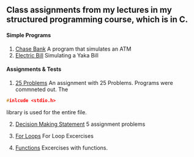 ## Class assignments from my lectures in my structured programming course, which is in C.

#### Simple Programs
1. [Chase Bank](https://github.com/anzonathan/UCU-BSCS/blob/main/Year%201/Sem%201/C/Chase%20Bank.c) A program that simulates an ATM
2. [Electric Bill](https://github.com/anzonathan/UCU-BSCS/blob/main/Year%201/Sem%201/C/Electric%20Bill.c) Simulating a Yaka Bill

#### Assignments & Tests
1. [25 Problems](https://github.com/anzonathan/UCU-BSCS/blob/main/Year%201/Sem%201/C/25%20Problems.c) An assignment with 25 Problems. Programs were commneted out. 
The 
```c
#inlcude <stdio.h>
```
library is used for the entire file.

2. [Decision Making Statement](https://github.com/anzonathan/UCU-BSCS/blob/main/Year%201/Sem%201/C/Decsion%20Making%20Statements.c) 5 assignment problems

3. [For Loops](https://github.com/anzonathan/UCU-BSCS/blob/main/Year%201/Sem%201/C/Decsion%20Making%20Statements.c) For Loop Excercises

4. [Functions](https://github.com/anzonathan/UCU-BSCS/blob/main/Year%201/Sem%201/C/Functions.c) Excercises with functions.


   
